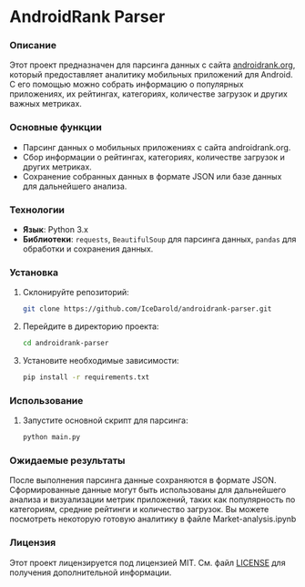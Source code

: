 # AndroidRank Parser

### Описание
Этот проект предназначен для парсинга данных с сайта [androidrank.org](https://www.androidrank.org/), который предоставляет аналитику мобильных приложений для Android. С его помощью можно собрать информацию о популярных приложениях, их рейтингах, категориях, количестве загрузок и других важных метриках.

### Основные функции
- Парсинг данных о мобильных приложениях с сайта androidrank.org.
- Сбор информации о рейтингах, категориях, количестве загрузок и других метриках.
- Сохранение собранных данных в формате JSON или базе данных для дальнейшего анализа.

### Технологии
- **Язык**: Python 3.x
- **Библиотеки**: `requests`, `BeautifulSoup` для парсинга данных, `pandas` для обработки и сохранения данных.

### Установка
1. Склонируйте репозиторий:
   ```bash
   git clone https://github.com/IceDarold/androidrank-parser.git
   ```
2. Перейдите в директорию проекта:
   ```bash
   cd androidrank-parser
   ```
3. Установите необходимые зависимости:
   ```bash
   pip install -r requirements.txt
   ```

### Использование
1. Запустите основной скрипт для парсинга:
   ```bash
   python main.py
   ```

### Ожидаемые результаты
После выполнения парсинга данные сохраняются в формате JSON. Сформированные данные могут быть использованы для дальнейшего анализа и визуализации метрик приложений, таких как популярность по категориям, средние рейтинги и количество загрузок.
Вы можете посмотреть некоторую готовую аналитику в файле Market-analysis.ipynb

### Лицензия
Этот проект лицензируется под лицензией MIT. См. файл [LICENSE](LICENSE) для получения дополнительной информации.

